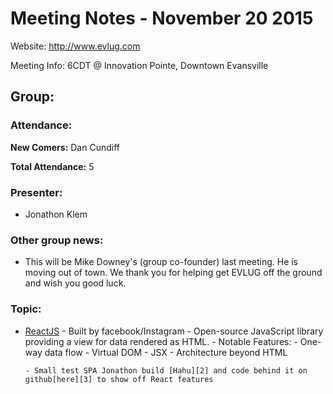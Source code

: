 Meeting Notes - November 20 2015
================================

Website:
http://www.evlug.com

Meeting Info:
6CDT @ Innovation Pointe, Downtown Evansville

Group:
------

### Attendance:

  **New Comers:** Dan Cundiff 

  **Total Attendance:** 5


### Presenter:

  - Jonathon Klem

### Other group news:
  - This will be Mike Downey's (group co-founder) last meeting. He is moving out of town. We thank you for helping get EVLUG off the ground and wish you good luck.

### Topic:

  - [ReactJS][1]
        - Built by facebook/Instagram
        - Open-source JavaScript library providing a view for data rendered as HTML.
        - Notable Features:
                  - One-way data flow
                  - Virtual DOM
                  - JSX
                  - Architecture beyond HTML

        - Small test SPA Jonathon build [Hahu][2] and code behind it on github[here][3] to show off React features 
  
[1]: https://facebook.github.io/react/
[2]: http://test.dayat.net/hahu/
[3]: https://github.com/jonathonklem/Hahu